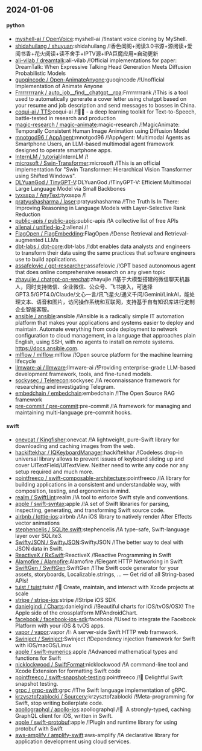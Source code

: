 ## 2024-01-06

#### python
* [myshell-ai / OpenVoice](https://github.com/myshell-ai/OpenVoice):myshell-ai /!Instant voice cloning by MyShell.
* [shidahuilang / shuyuan](https://github.com/shidahuilang/shuyuan):shidahuilang /!香色闺阁+阅读3.0书源+源阅读+爱阅书香+花火阅读+读不舍手+IPTV源+IPA巨魔应用=自动更新
* [ali-vilab / dreamtalk](https://github.com/ali-vilab/dreamtalk):ali-vilab /!Official implementations for paper: DreamTalk: When Expressive Talking Head Generation Meets Diffusion Probabilistic Models
* [guoqincode / Open-AnimateAnyone](https://github.com/guoqincode/Open-AnimateAnyone):guoqincode /!Unofficial Implementation of Animate Anyone
* [Frrrrrrrrank / auto_job__find__chatgpt__rpa](https://github.com/Frrrrrrrrank/auto_job__find__chatgpt__rpa):Frrrrrrrrank /!This is a tool used to automatically generate a cover letter using chatgpt based on your resume and job description and send messages to bosses in China.
* [coqui-ai / TTS](https://github.com/coqui-ai/TTS):coqui-ai /!🐸💬 - a deep learning toolkit for Text-to-Speech, battle-tested in research and production
* [magic-research / magic-animate](https://github.com/magic-research/magic-animate):magic-research /!MagicAnimate: Temporally Consistent Human Image Animation using Diffusion Model
* [mnotgod96 / AppAgent](https://github.com/mnotgod96/AppAgent):mnotgod96 /!AppAgent: Multimodal Agents as Smartphone Users, an LLM-based multimodal agent framework designed to operate smartphone apps.
* [InternLM / tutorial](https://github.com/InternLM/tutorial):InternLM /!
* [microsoft / Swin-Transformer](https://github.com/microsoft/Swin-Transformer):microsoft /!This is an official implementation for "Swin Transformer: Hierarchical Vision Transformer using Shifted Windows".
* [DLYuanGod / TinyGPT-V](https://github.com/DLYuanGod/TinyGPT-V):DLYuanGod /!TinyGPT-V: Efficient Multimodal Large Language Model via Small Backbones
* [tyxsspa / AnyText](https://github.com/tyxsspa/AnyText):tyxsspa /!
* [pratyushasharma / laser](https://github.com/pratyushasharma/laser):pratyushasharma /!The Truth Is In There: Improving Reasoning in Language Models with Layer-Selective Rank Reduction
* [public-apis / public-apis](https://github.com/public-apis/public-apis):public-apis /!A collective list of free APIs
* [allenai / unified-io-2](https://github.com/allenai/unified-io-2):allenai /!
* [FlagOpen / FlagEmbedding](https://github.com/FlagOpen/FlagEmbedding):FlagOpen /!Dense Retrieval and Retrieval-augmented LLMs
* [dbt-labs / dbt-core](https://github.com/dbt-labs/dbt-core):dbt-labs /!dbt enables data analysts and engineers to transform their data using the same practices that software engineers use to build applications.
* [assafelovic / gpt-researcher](https://github.com/assafelovic/gpt-researcher):assafelovic /!GPT based autonomous agent that does online comprehensive research on any given topic
* [zhayujie / chatgpt-on-wechat](https://github.com/zhayujie/chatgpt-on-wechat):zhayujie /!基于大模型搭建的微信聊天机器人，同时支持微信、企业微信、公众号、飞书接入，可选择GPT3.5/GPT4.0/Claude/文心一言/讯飞星火/通义千问/Gemini/LinkAI，能处理文本、语音和图片，访问操作系统和互联网，支持基于自有知识库进行定制企业智能客服。
* [ansible / ansible](https://github.com/ansible/ansible):ansible /!Ansible is a radically simple IT automation platform that makes your applications and systems easier to deploy and maintain. Automate everything from code deployment to network configuration to cloud management, in a language that approaches plain English, using SSH, with no agents to install on remote systems. https://docs.ansible.com.
* [mlflow / mlflow](https://github.com/mlflow/mlflow):mlflow /!Open source platform for the machine learning lifecycle
* [llmware-ai / llmware](https://github.com/llmware-ai/llmware):llmware-ai /!Providing enterprise-grade LLM-based development framework, tools, and fine-tuned models.
* [sockysec / Telerecon](https://github.com/sockysec/Telerecon):sockysec /!A reconnaissance framework for researching and investigating Telegram.
* [embedchain / embedchain](https://github.com/embedchain/embedchain):embedchain /!The Open Source RAG framework
* [pre-commit / pre-commit](https://github.com/pre-commit/pre-commit):pre-commit /!A framework for managing and maintaining multi-language pre-commit hooks.

#### swift
* [onevcat / Kingfisher](https://github.com/onevcat/Kingfisher):onevcat /!A lightweight, pure-Swift library for downloading and caching images from the web.
* [hackiftekhar / IQKeyboardManager](https://github.com/hackiftekhar/IQKeyboardManager):hackiftekhar /!Codeless drop-in universal library allows to prevent issues of keyboard sliding up and cover UITextField/UITextView. Neither need to write any code nor any setup required and much more.
* [pointfreeco / swift-composable-architecture](https://github.com/pointfreeco/swift-composable-architecture):pointfreeco /!A library for building applications in a consistent and understandable way, with composition, testing, and ergonomics in mind.
* [realm / SwiftLint](https://github.com/realm/SwiftLint):realm /!A tool to enforce Swift style and conventions.
* [apple / swift-syntax](https://github.com/apple/swift-syntax):apple /!A set of Swift libraries for parsing, inspecting, generating, and transforming Swift source code.
* [airbnb / lottie-ios](https://github.com/airbnb/lottie-ios):airbnb /!An iOS library to natively render After Effects vector animations
* [stephencelis / SQLite.swift](https://github.com/stephencelis/SQLite.swift):stephencelis /!A type-safe, Swift-language layer over SQLite3.
* [SwiftyJSON / SwiftyJSON](https://github.com/SwiftyJSON/SwiftyJSON):SwiftyJSON /!The better way to deal with JSON data in Swift.
* [ReactiveX / RxSwift](https://github.com/ReactiveX/RxSwift):ReactiveX /!Reactive Programming in Swift
* [Alamofire / Alamofire](https://github.com/Alamofire/Alamofire):Alamofire /!Elegant HTTP Networking in Swift
* [SwiftGen / SwiftGen](https://github.com/SwiftGen/SwiftGen):SwiftGen /!The Swift code generator for your assets, storyboards, Localizable.strings, … — Get rid of all String-based APIs!
* [tuist / tuist](https://github.com/tuist/tuist):tuist /!🚀 Create, maintain, and interact with Xcode projects at scale
* [stripe / stripe-ios](https://github.com/stripe/stripe-ios):stripe /!Stripe iOS SDK
* [danielgindi / Charts](https://github.com/danielgindi/Charts):danielgindi /!Beautiful charts for iOS/tvOS/OSX! The Apple side of the crossplatform MPAndroidChart.
* [facebook / facebook-ios-sdk](https://github.com/facebook/facebook-ios-sdk):facebook /!Used to integrate the Facebook Platform with your iOS & tvOS apps.
* [vapor / vapor](https://github.com/vapor/vapor):vapor /!💧 A server-side Swift HTTP web framework.
* [Swinject / Swinject](https://github.com/Swinject/Swinject):Swinject /!Dependency injection framework for Swift with iOS/macOS/Linux
* [apple / swift-numerics](https://github.com/apple/swift-numerics):apple /!Advanced mathematical types and functions for Swift
* [nicklockwood / SwiftFormat](https://github.com/nicklockwood/SwiftFormat):nicklockwood /!A command-line tool and Xcode Extension for formatting Swift code
* [pointfreeco / swift-snapshot-testing](https://github.com/pointfreeco/swift-snapshot-testing):pointfreeco /!📸 Delightful Swift snapshot testing.
* [grpc / grpc-swift](https://github.com/grpc/grpc-swift):grpc /!The Swift language implementation of gRPC.
* [krzysztofzablocki / Sourcery](https://github.com/krzysztofzablocki/Sourcery):krzysztofzablocki /!Meta-programming for Swift, stop writing boilerplate code.
* [apollographql / apollo-ios](https://github.com/apollographql/apollo-ios):apollographql /!📱  A strongly-typed, caching GraphQL client for iOS, written in Swift.
* [apple / swift-protobuf](https://github.com/apple/swift-protobuf):apple /!Plugin and runtime library for using protobuf with Swift
* [aws-amplify / amplify-swift](https://github.com/aws-amplify/amplify-swift):aws-amplify /!A declarative library for application development using cloud services.
